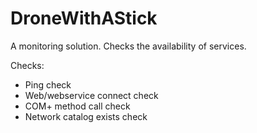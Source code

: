 # DroneWithAStick

A monitoring solution. Checks the availability of services.

Checks:
* Ping check
* Web/webservice connect check
* COM+ method call check
* Network catalog exists check
